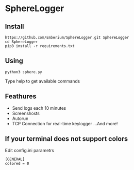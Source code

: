 # SphereLogger
## Install
```
https://github.com/Emberium/SphereLogger.git SphereLogger
cd SphereLogger
pip3 install -r requirements.txt
```
## Using
```
python3 sphere.py
```
Type help to get available commands
## Feathures
* Send logs each 10 minutes
* Screenshosts
* Autorun
* TCP Connection for real-time keylogger
...And more!
## If your terminal does not support colors
Edit config.ini parametrs
```
[GENERAL]
colored = 0
```

